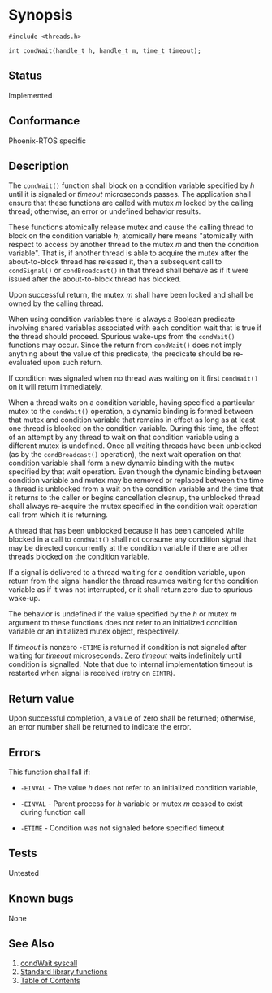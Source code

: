 # Synopsis

`#include <threads.h>`</br>

`int condWait(handle_t h, handle_t m, time_t timeout);`

## Status

Implemented

## Conformance

Phoenix-RTOS specific

## Description

The `condWait()` function shall block on a condition variable specified by _h_ until it is signaled or _timeout_
microseconds passes. The application shall ensure that these functions are called with mutex _m_ locked by the calling
thread; otherwise, an error or undefined behavior results.

These functions atomically release mutex and cause the calling thread to block on the condition variable _h_;
atomically here means "atomically with respect to access by another thread to the mutex _m_ and then the condition
variable". That is, if another thread is able to acquire the mutex after the about-to-block thread has released it,
then a subsequent call to `condSignal()` or `condBroadcast()` in that thread shall behave as if it were issued after
the about-to-block thread has blocked.

Upon successful return, the mutex _m_ shall have been locked and shall be owned by the calling thread.

When using condition variables there is always a Boolean predicate involving shared variables associated with each
condition wait that is true if the thread should proceed. Spurious wake-ups from the `condWait()` functions may occur.
Since the return from `condWait()` does not imply anything about the value of this predicate, the predicate should be
re-evaluated upon such return.

If condition was signaled when no thread was waiting on it first `condWait()` on it will return immediately.

When a thread waits on a condition variable, having specified a particular mutex to the `condWait()` operation, a
dynamic binding is formed between that mutex and condition variable that remains in effect as long as at least one
thread is blocked on the condition variable. During this time, the effect of an attempt by any thread to wait on that
condition variable using a different mutex is undefined. Once all waiting threads have been unblocked
(as by the `condBroadcast()` operation), the next wait operation on that condition variable shall form a new dynamic
binding with the mutex specified by that wait operation. Even though the dynamic binding between condition variable and
mutex may be removed or replaced between the time a thread is unblocked from a wait on the condition variable and the
time that it returns to the caller or begins cancellation cleanup, the unblocked thread shall always re-acquire the
mutex specified in the condition wait operation call from which it is returning.

A thread that has been unblocked because it has been canceled while blocked in a call to `condWait()` shall not consume
any condition signal that may be directed concurrently at the condition variable if there are other threads blocked on
the condition variable.

If a signal is delivered to a thread waiting for a condition variable, upon return from the signal handler the thread
resumes waiting for the condition variable as if it was not interrupted, or it shall return zero due to spurious
wake-up.

The behavior is undefined if the value specified by the _h_ or mutex _m_ argument to these functions does not refer
to an initialized condition variable or an initialized mutex object, respectively.

If _timeout_ is nonzero `-ETIME` is returned if condition is not signaled after waiting for _timeout_ microseconds. Zero
_timeout_ waits indefinitely until condition is signalled. Note that due to internal implementation timeout is restarted
when signal is received (retry on `EINTR`).

## Return value

Upon successful completion, a value of zero shall be returned; otherwise, an error number shall be returned to indicate
the error.

## Errors

This function shall fall if:

* `-EINVAL` - The value _h_ does not refer to an initialized condition variable,

* `-EINVAL` - Parent process for _h_ variable or mutex _m_ ceased to exist during function call

* `-ETIME` - Condition was not signaled before specified timeout

## Tests

Untested

## Known bugs

None

## See Also

1. [condWait syscall](../../../kernel/syscalls/sync.md#user-content-syscalls_condwait-syscalls_phcondwait)
2. [Standard library functions](../README.md)
3. [Table of Contents](../../../README.md)
